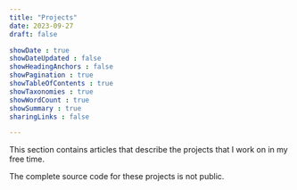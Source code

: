 ```yaml
---
title: "Projects"
date: 2023-09-27
draft: false

showDate : true
showDateUpdated : false
showHeadingAnchors : false
showPagination : true
showTableOfContents : true
showTaxonomies : true 
showWordCount : true
showSummary : true
sharingLinks : false

---
```


This section contains articles that describe the projects that I work on in my free time. 

The complete source code for these projects is not public.

